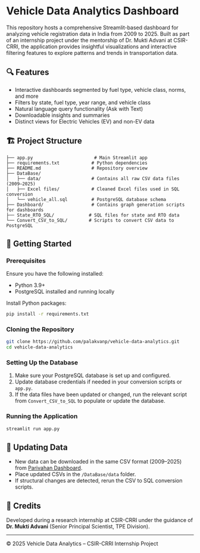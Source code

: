 # Vehicle Data Analytics Dashboard

This repository hosts a comprehensive Streamlit-based dashboard for analyzing vehicle registration data in India from 2009 to 2025. Built as part of an internship project under the mentorship of Dr. Mukti Advani at CSIR-CRRI, the application provides insightful visualizations and interactive filtering features to explore patterns and trends in transportation data.

## 🔍 Features

- Interactive dashboards segmented by fuel type, vehicle class, norms, and more
- Filters by state, fuel type, year range, and vehicle class
- Natural language query functionality (Ask with Text)
- Downloadable insights and summaries
- Distinct views for Electric Vehicles (EV) and non-EV data

## 🏗️ Project Structure

```
├── app.py                       # Main Streamlit app
├── requirements.txt            # Python dependencies
├── README.md                   # Repository overview
├── DataBase/
│   ├── data/                   # Contains all raw CSV data files (2009–2025)
│   ├── Excel files/            # Cleaned Excel files used in SQL conversion
│   └── vehicle_all.sql         # PostgreSQL database schema
├── Dashboard/                  # Contains graph generation scripts for dashboards
├── State_RTO_SQL/             # SQL files for state and RTO data
└── Convert_CSV_to_SQL/        # Scripts to convert CSV data to PostgreSQL
```

## 🚀 Getting Started

### Prerequisites

Ensure you have the following installed:
- Python 3.9+
- PostgreSQL installed and running locally

Install Python packages:
```bash
pip install -r requirements.txt
```

### Cloning the Repository

```bash
git clone https://github.com/palakvanp/vehicle-data-analytics.git
cd vehicle-data-analytics
```

### Setting Up the Database

1. Make sure your PostgreSQL database is set up and configured.
2. Update database credentials if needed in your conversion scripts or `app.py`.
3. If the data files have been updated or changed, run the relevant script from `Convert_CSV_to_SQL` to populate or update the database.

### Running the Application

```bash
streamlit run app.py
```

## 📁 Updating Data

- New data can be downloaded in the same CSV format (2009–2025) from [Parivahan Dashboard](https://analytics.parivahan.gov.in/analytics/publicdashboard/vahanpublicreport?lang=en).
- Place updated CSVs in the `/DataBase/data` folder.
- If structural changes are detected, rerun the CSV to SQL conversion scripts.

## 📖 Credits

Developed during a research internship at CSIR-CRRI under the guidance of **Dr. Mukti Advani** (Senior Principal Scientist, TPE Division).

---

© 2025 Vehicle Data Analytics – CSIR-CRRI Internship Project
